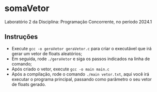 # somaVetor
Laboratório 2 da Disciplina: Programação Concorrente, no período 2024.1


## Instruções
- Execute ```gcc -o geraVetor geraVetor.c``` para criar o executável que irá gerar um vetor de floats aleatórios;
- Em seguida, rode ```./geraVetor``` e siga os passos indicados na linha de comando;
- Após criado o vetor, execute ```gcc -o main main.c```
- Após a compilação, rode o comando ```./main vetor.txt```, aqui você irá executar o programa principal, passando como parâmetro o seu vetor de floats gerado.
